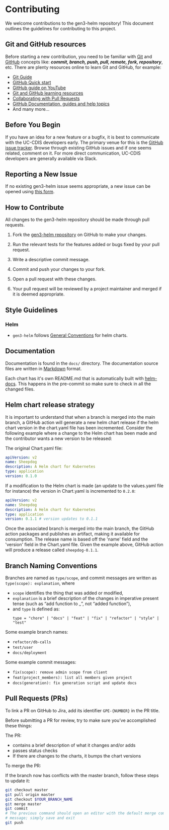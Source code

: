 # Contributing

We welcome contributions to the gen3-helm repository! This document outlines the guidelines for contributing to this project.

## Git and GitHub resources
Before starting a new contribution, you need to be familiar with [Git](https://git-scm.com/) and [GitHub](https://github.com/) concepts like: ***commit, branch, push, pull, remote, fork, repository***, etc. There are plenty resources online to learn Git and GitHub, for example:
- [Git Guide](https://github.com/git-guides/)
- [GitHub Quick start](https://docs.github.com/en/get-started/quickstart)
- [GitHub guide on YouTube](https://www.youtube.com/githubguides)
- [Git and GitHub learning resources](https://docs.github.com/en/get-started/quickstart/git-and-github-learning-resources)
- [Collaborating with Pull Requests](https://docs.github.com/en/github/collaborating-with-pull-requests)
- [GitHub Documentation, guides and help topics](https://docs.github.com/en/github)
- And many more...


## Before You Begin

If you have an idea for a new feature or a bugfix, it is best to communicate with the UC-CDIS developers early. The primary venue for this is the [GitHub issue tracker](https://github.com/uc-cdis/gen3-helm/issues). Browse through existing GitHub issues and if one seems related, comment on it. For more direct communication, UC-CDIS developers are generally available via Slack.


## Reporting a New Issue

If no existing gen3-helm issue seems appropriate, a new issue can be opened using [this form](https://github.com/uc-cdis/gen3-helm/issues/new).

## How to Contribute

All changes to the gen3-helm repository should be made through pull requests.

1. Fork the [gen3-helm repository](https://github.com/uc-cdis/gen3-helm) on GitHub to make your changes.

4. Run the relevant tests for the features added or bugs fixed by your pull request.

5. Write a descriptive commit message.

6. Commit and push your changes to your fork.

7. Open a pull request with these changes.

8. Your pull request will be reviewed by a project maintainer and merged if it is deemed appropriate.

## Style Guidelines

### Helm

- `gen3-helm` follows [General Conventions](https://helm.sh/docs/chart_best_practices/) for helm charts.

## Documentation

Documentation is found in the ``docs/`` directory.
The documentation source files are written in [Markdown](https://daringfireball.net/projects/markdown/syntax) format. 

Each chart has it's own README.md that is automatically built with [helm-docs](https://github.com/norwoodj/helm-docs). This happens in the pre-commit so make sure to check in all the changed files.

## Helm chart release strategy

It is important to understand that when a branch is merged into the main branch, a GitHub action will generate a new helm chart release if the helm chart version in the chart.yaml file has been incremented. Consider the following example where a change to the Helm chart has been made and the contributor wants a new version to be released:

The original Chart.yaml file:

   ```yaml
   apiVersion: v2
   name: Sheepdog
   description: A Helm chart for Kubernetes
   type: application
   version: 0.1.0
   ```

If a modification to the Helm chart is made (an update to the values.yaml file for instance) the version in Chart.yaml is incremented to `0.2.0`:

   ```yaml
   apiVersion: v2
   name: Sheepdog
   description: A Helm chart for Kubernetes
   type: application
   version: 0.1.1 # version updates to 0.1.1
   ```

Once the associated branch is merged into the main branch, the GitHub action packages and publishes an artifact, making it available for consumption. The release name is based off the 'name' field and the 'version' field in the Chart.yaml file. Given the example above, GitHub action will produce a release called `sheepdog-0.1.1`.


## Branch Naming Conventions

Branches are named as `type/scope`, and commit messages are written as `type(scope): explanation`, where

- `scope` identifies the thing that was added or modified,
- `explanation` is a brief description of the changes in imperative present tense (such as “add function to _”, not “added function”),
- and `type` is defined as:
    ```
    type = "chore" | "docs" | "feat" | "fix" | "refactor" | "style" | "test"
    ```
    
Some example branch names:

- `refactor/db-calls`
- `test/user`
- `docs/deployment`

Some example commit messages:

- `fix(scope): remove admin scope from client`
- `feat(project_members): list all members given project`
- `docs(generation): fix generation script and update docs`

## Pull Requests (PRs)


To link a PR on GitHub to Jira, add its identifier `GPE-{NUMBER}` in the PR title.

Before submitting a PR for review, try to make sure you’ve accomplished these things:

The PR:
- contains a brief description of what it changes and/or adds
- passes status checks
- If there are changes to the charts, it bumps the chart versions


To merge the PR:

If the branch now has conflicts with the master branch, follow these steps to update it:

```bash
git checkout master
git pull origin master
git checkout $YOUR_BRANCH_NAME
git merge master
git commit
# The previous command should open an editor with the default merge commit
# message; simply save and exit
git push

```

